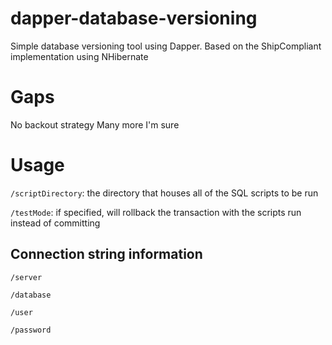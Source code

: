 # dapper-database-versioning
Simple database versioning tool using Dapper. Based on the ShipCompliant implementation using NHibernate

# Gaps
No backout strategy
Many more I'm sure

# Usage

`/scriptDirectory`: the directory that houses all of the SQL scripts to be run

`/testMode`: if specified, will rollback the transaction with the scripts run instead of committing

## Connection string information

`/server`

`/database`

`/user`

`/password`
